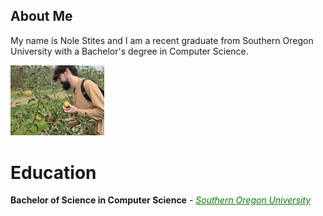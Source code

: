 <h2>About Me</h2>
<p>
  My name is Nole Stites and I am a recent graduate from 
  Southern Oregon University with a Bachelor's degree in Computer Science.
</p>
<img src="Nole_Holding_Apple.jpg" width="150px">

# Education
**Bachelor of Science in Computer Science** - <i style="color:green;text-decoration:underline">Southern Oregon University</i>

